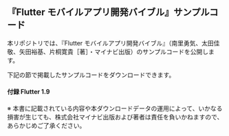 ## 『Flutter モバイルアプリ開発バイブル』サンプルコード

本リポジトリでは、『Flutter モバイルアプリ開発バイブル』（南里勇気、太田佳敬、矢田裕基、片桐寛貴［著］・マイナビ出版）のサンプルコードを公開します。

下記の節で掲載したサンプルコードをダウンロードできます。

#### 付録 Flutter 1.9

※ 本書に記載されている内容や本ダウンロードデータの運用によって、いかなる損害が生じても、株式会社マイナビ出版および著者は責任を負いかねますので、あらかじめご了承ください。
